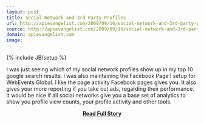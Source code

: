 ```yaml
---
layout: post
title: Social Network and 3rd Party Profiles
url: http://apievangelist.com/2009/09/16/social-network-and-3rd-party-profiles/
source: http://apievangelist.com/2009/09/16/social-network-and-3rd-party-profiles/
domain: apievangelist.com
image: 
---
```

{% include JB/setup %}<p>I was just seeing which of my social network profiles show up in my top 10 google search results. I was also maintaining the Facebook Page I setup for WebEvents Global.
I like the page activity Facebook pages gives you. It also gives your more reporting if you take out ads, regarding their performance.
It would be nice if all social networks give you a base set of analytics to show you profile view counts, your profile activity and other tools.
</p>
<center><p><a href="http://apievangelist.com/2009/09/16/social-network-and-3rd-party-profiles/" style='padding:25px; font-sze:18px; font-weight: bold;'>Read Full Story</a></p></center>

